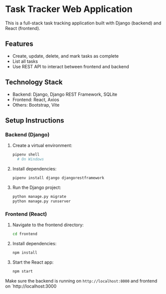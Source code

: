 
# Task Tracker Web Application

This is a full-stack task tracking application built with Django (backend) and React (frontend).

## Features

- Create, update, delete, and mark tasks as complete
- List all tasks
- Use REST API to interact between frontend and backend

## Technology Stack

- Backend: Django, Django REST Framework, SQLite
- Frontend: React, Axios
- Others: Bootstrap, Vite

## Setup Instructions

### Backend (Django)
1. Create a virtual environment:
   ```bash
   pipenv shell
     # On Windows
   ```

2. Install dependencies:
   ```bash
   pipenv install django djangorestframework
   ```

3. Run the Django project:
   ```bash
   python manage.py migrate
   python manage.py runserver
   ```

### Frontend (React)
1. Navigate to the frontend directory:
   ```bash
   cd frontend
   ```

2. Install dependencies:
   ```bash
   npm install
   ```

3. Start the React app:
   ```bash
   npm start
   ```

Make sure the backend is running on `http://localhost:8000` and frontend on `http://localhost:3000